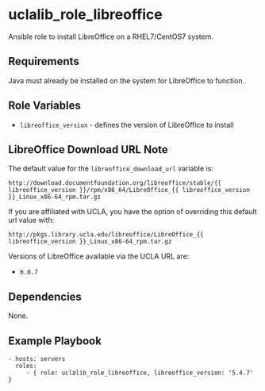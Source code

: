 uclalib_role_libreoffice
=========

Ansible role to install LibreOffice on a RHEL7/CentOS7 system.

Requirements
------------

Java must already be installed on the system for LibreOffice to function.

Role Variables
--------------

* `libreoffice_version` - defines the version of LibreOffice to install

LibreOffice Download URL Note
-----------------------------

The default value for the `libreoffice_download_url` variable is:

`http://download.documentfoundation.org/libreoffice/stable/{{ libreoffice_version }}/rpm/x86_64/LibreOffice_{{ libreoffice_version }}_Linux_x86-64_rpm.tar.gz`

If you are affiliated with UCLA, you have the option of overriding this default url value with:

`http://pkgs.library.ucla.edu/libreoffice/LibreOffice_{{ libreoffice_version }}_Linux_x86-64_rpm.tar.gz`

Versions of LibreOffice available via the UCLA URL are:

* `6.0.7`

Dependencies
------------

None.

Example Playbook
----------------

    - hosts: servers
      roles:
         - { role: uclalib_role_libreoffice, libreoffice_version: '5.4.7' }
